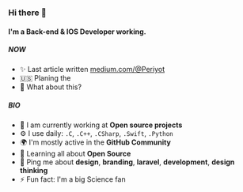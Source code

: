 ### Hi there 👋

#### I'm a Back-end & IOS Developer working.

##### NOW

- ✨ Last article written [medium.com/@Periyot](https://medium.com/Periyot)
- 🇺🇸 Planing the 
- 🚀 What about this?

##### BIO

- 🏢 I am currently working at **Open source projects**
- ⚙️ I use daily: `.C`, `.C++`, `.CSharp`, `.Swift`, `.Python`
- 🌍 I'm mostly active in the **GitHub Community**
- 🌱 Learning all about **Open Source**
- 💬 Ping me about **design**, **branding**, **laravel**, **development**, **design thinking**
- ⚡️ Fun fact: I'm a big Science fan
